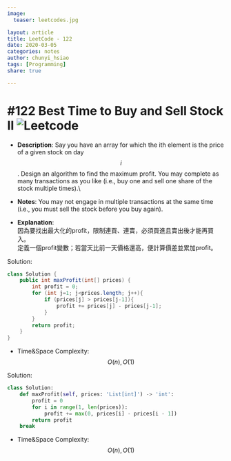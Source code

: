 ```yaml
---
image:
  teaser: leetcodes.jpg

layout: article
title: LeetCode - 122
date: 2020-03-05
categories: notes
author: chunyi_hsiao
tags: [Programming]
share: true

---
```

# #122 Best Time to Buy and Sell Stock II ![Leetcode](https://img.shields.io/badge/Easy-Leetcode-green.svg)

- **Description**: Say you have an array for which the ith element is the price of a given stock on day $$i$$.
Design an algorithm to find the maximum profit. You may complete as many transactions as you like (i.e., buy one and sell one share of the stock multiple times).\
- **Notes**: 
You may not engage in multiple transactions at the same time (i.e., you must sell the stock before you buy again).

- **Explanation**: \
因為要找出最大化的profit，限制連買、連賣，必須買進且賣出後才能再買入。\
定義一個profit變數；若當天比前一天價格還高，便計算價差並累加profit。


Solution:
```java
class Solution {
    public int maxProfit(int[] prices) {
        int profit = 0;
        for (int j=1; j<prices.length; j++){
            if (prices[j] > prices[j-1]){
                profit += prices[j] - prices[j-1];
            }
        }
        return profit;
    }
}
```
- Time&Space Complexity: $$O(n), O(1)$$


Solution:
```python
class Solution:
    def maxProfit(self, prices: 'List[int]') -> 'int':
        profit = 0
        for i in range(1, len(prices)):
            profit += max(0, prices[i] - prices[i - 1])
        return profit
    break
```
- Time&Space Complexity: $$O(n), O(1)$$

